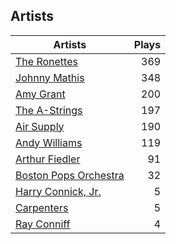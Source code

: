 ## Artists
Artists | Plays 
----- | -----: 
[The Ronettes](/artists/the-ronettes-89545) | 369
[Johnny Mathis](/artists/johnny-mathis-14581) | 348
[Amy Grant](/artists/amy-grant-3053) | 200
[The A-Strings](/artists/the-a-strings-30605705) | 197
[Air Supply](/artists/air-supply-2618) | 190
[Andy Williams](/artists/andy-williams-16425) | 119
[Arthur Fiedler](/artists/arthur-fiedler-122289) | 91
[Boston Pops Orchestra](/artists/boston-pops-orchestra-136372) | 32
[Harry Connick, Jr.](/artists/harry-connick-jr-41411) | 5
[Carpenters](/artists/carpenters-39303) | 5
[Ray Conniff](/artists/ray-conniff-104848) | 4

